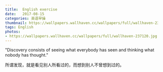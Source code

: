 ```yaml
---
title:  English exercise
date:   2017-08-15
categories: 英语早操
thumbnail: https://wallpapers.wallhaven.cc/wallpapers/full/wallhaven-237120.jpg
tags: English
photos:
- https://wallpapers.wallhaven.cc/wallpapers/full/wallhaven-237120.jpg
---
```


"Discovery consists of seeing what everybody has seen and thinking what nobody has thought."
<p>所谓发现，就是看见别人所看过的，而想到别人不曾想到过的。</p>
